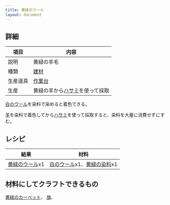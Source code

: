 ```yaml
---
title: 黄緑のウール
layout: document
---
```

## 詳細

|項目|内容|
|---|---|
|説明|黄緑の羊毛|
|種類|[建材](建材)|
|生産道具|[作業台](作業台)|
|生産|黄緑の羊から[ハサミ](ハサミ)を使って採取|

[白のウール](白のウール)を染料で染めると着色できる。

[羊](羊)を染料で着色してから[ハサミ](ハサミ)を使って採取すると、染料を大量に消費せずにすむ。

## レシピ

|結果|材料|
|---|---|
|[黄緑のウール](黄緑のウール)x1|[白のウール](白のウール)x1、[黄緑の染料](黄緑の染料)x1|

## 材料にしてクラフトできるもの

[黄緑のカーペット](黄緑のカーペット)、
[旗](旗)、

